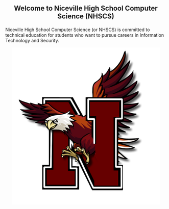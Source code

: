 <h2>
<p align="center">
Welcome to Niceville High School Computer Science (NHSCS)
</p>
</h2>

Niceville High School Computer Science (or NHSCS) is committed to technical education for students who want to pursue careers in Information Technology and Security.

<p align="center">
<img src="https://github.com/NHSCS-ORG/img-host/blob/master/assets/NHSCS/logo%20-%20%20scaled.png?raw=true" width="auto">
</p>
